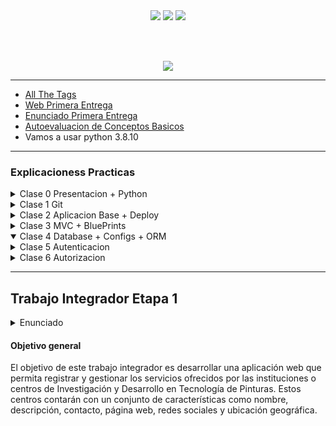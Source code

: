 <div align="center"> 

<img src='https://img.shields.io/badge/contributions-welcome-brightgreen.svg?style=flat'>

<img src='https://img.shields.io/github/stars/Fabian-Martinez-Rincon/Proyecto-de-Software'>

<img src='https://img.shields.io/github/repo-size/Fabian-Martinez-Rincon/Proyecto-de-Software'>

<br><br>

<img src="https://readme-typing-svg.demolab.com?font=Fira+Code&size=30&duration=1200&pause=1000&color=F78E23&center=true&width=435&lines=Proyecto-de-Software"/></div>

---




- [All The Tags](https://allthetags.com/)
- [Web Primera Entrega](https://fabian-martinez-rincon.github.io/Proyecto-de-Software/ACT1-TEORIA/index.html)
- [Enunciado Primera Entrega](/Documentos/enunciado1raEntrega.md)
- [Autoevaluacion de Conceptos Basicos](/practica/Actividad%201%20-%20Conceptos%20generales%20Git.pdf)
- Vamos a usar python 3.8.10


---

### Explicacioness Practicas

<details><summary>Clase 0 Presentacion + Python</summary>


En la primera parte explicamos la modalidad de la materia en general.
Las fechas de las entregas practicas serian las siguientes

- Entrega Parte 1: 20/10

En la segunda parte de la clase vimos un poco de python y hicimos una calculadora basica


- **1)** **Marca de Paquete:** \
   El archivo `__init__.py` en un directorio es una marca que indica que el directorio debe tratarse como un paquete de Python. Sin este archivo, el directorio no se considerará un paquete y no se podrán importar sus módulos desde otros lugares del código.
- **2)** **Inicialización de Paquete:** \
   Puedes colocar código de inicialización en el archivo `__init__.py`. Esto puede incluir importaciones de módulos, definición de variables o cualquier otra inicialización necesaria para el paquete.
- **3)** **Contenido Opcional:**\
   El archivo `__init__.py` puede estar vacío si no es necesario realizar ninguna inicialización específica para el paquete. A menudo, este archivo está presente simplemente para marcar el directorio como un paquete.
- **4)** **Importaciones Automáticas:**\
   Si defines importaciones en el archivo `__init__.py`, esas importaciones se ejecutarán automáticamente cada vez que importes el paquete. Esto puede ser útil para organizar y centralizar las importaciones en un solo lugar.

Hicimos una calculadora media pedorra pero tuve algunos incovenientes con python porque  no me acordaba mucho xd


> **Nota:** \Esto no lo podemos usar si estamos en el main
```python
import operations
```

Por lo que tenemos que hacer

> **Nota:** \Esto no lo podemos usar si estamos en el main 
```python
from src import operations
```


[Codigo Practica 1](/practica/explicacionPracticaUno/)

</details>

<details><summary>Clase 1 Git</summary>

[Vemos la actividad 1](/practica/Actividad%201%20-%20Conceptos%20generales%20Git.pdf)

El profe empieza a explicar la practica del pdf asi por encima

- **Clave SSH**: (Secure Shell) es una forma de autenticación segura que se utiliza para establecer conexiones seguras entre dispositivos en una red, como por ejemplo, entre tu computadora y un servidor remoto. Se utiliza principalmente para autenticarse en servidores remotos de forma segura y cifrada.

Hablamos de la rama origin, hacemos referencia al repositorio remoto

```shell
git remote -v
```

Tambien usamos el comando

```shell
git push origin main
```

El comando `git push origin main` es un comando de Git que permite enviar los cambios realizados en el repositorio local al repositorio remoto.

En este comando, `origin` se refiere al repositorio remoto donde se están enviando los cambios, y `main` se refiere a la rama del repositorio local que se está enviando al repositorio remoto.

Ahora si queremos crear una rama podemos hacer git branch y el nombre de la rama

```shell
git branch nombreRama
```

y para subir los cambios 

```shell
git push origin nombreRama
```


Tambien usamos el git rebase


> Parece que ya no vemos nada importante, solo vemos como el profe va creando y fucionando las ramas, lo que si, podemos tener conflictos(o por lo menos yo) a la hora de hacer un pull en una rama que no es la main, por lo que tenemos que hacer un git pull origin main y despues un git push origin nombreRama


</details>

<details><summary>Clase 2 Aplicacion Base + Deploy</summary>

Vamos a levantar la aplicacion base para despues continuar con el trabajo integrador

- [Enunciado de la actividad 2](/Otros/Actividad%202%20-%20Aplicación%20base.pdf)

Creamos el entorno virtual

El comando `pyenv virtualenv 3.8.10 myenv` que ejecutaste ha creado un entorno virtual de Python llamado "myenv" basado en la versión 3.8.10 de Python. Te proporcionaré algunos detalles adicionales sobre lo que hiciste y cómo puedes activar y desactivar este entorno virtual.

1. **Creación del Entorno Virtual:**
   - `pyenv virtualenv 3.8.10 myenv` crea un entorno virtual llamado "myenv" basado en la versión de Python 3.8.10.

2. **Activación del Entorno Virtual:**
   - Para activar este entorno virtual y utilizarlo, puedes usar el siguiente comando:
     ```bash
     pyenv activate myenv
     ```
   - Esto te cambiará al entorno virtual "myenv" y usarás la versión de Python 3.8.10 asociada a este entorno.

3. **Desactivación del Entorno Virtual:**
   - Para salir del entorno virtual y volver al entorno global, puedes usar:
     ```bash
     pyenv deactivate
     ```

4. **Eliminación del Entorno Virtual:**
   - Si deseas eliminar el entorno virtual "myenv", puedes usar el siguiente comando:
     ```bash
     pyenv virtualenv-delete myenv
     ```

Recuerda que, dentro de un entorno virtual, puedes instalar paquetes y dependencias específicos de ese proyecto sin afectar al entorno global de Python. Esto es útil para mantener la separación y la organización entre diferentes proyectos y sus dependencias.


***Explicamos la infra***

Cada uno trabaja en su rama, y despues hace un merge a main, y con esto, se ejecuta el 'ci' que es un script que nos permite hacer integracion continua.

Con este script de CI, cada vez que hagas un push en la rama principal, GitHub Actions construirá tu aplicación, instalará las dependencias, ejecutará las pruebas y te notificará si hay algún error. Asegúrate de ajustar las versiones y configuraciones según tu proyecto.


> Como vamos a usar python 3.8.10, tenemos que instalarlo con pyenv para no tener problemas

```shell
pyenv install 3.8.10  # Instala Python 3.8.10 (por ejemplo)
```

```
pyenv local myenv
```

Bien, una vez que tenemos nuestra aplicación base, vamos a hacer un deploy en Heroku

---

##### Explicacion

```
poetry new --name web --src admin
```

Agregamos el [.gitignore](https://github.com/github/gitignore/blob/main/Python.gitignore)


```
❯ poetry --version
Poetry version 1.1.12
```

myenv seria el nombre del entorno virtual con la version de python que queremos usar


```
pyenv local myenv
```

```
poetry add flask@latest
```

```
poetry add --dev pytest@latest
```

Si abrimos el pyproject.toml, podemos ver que tenemos las dependencias que instalamos. En la seccion

[tool.poetry.dev-dependencies]
pytest = "^7.4.2"

tenemos las dependencias de desarrollo

Como el trabajo es grupal, podemos clonar el repo y hacer

```
poetry install
```

Podemos cambiar la version de python de nuestro entorno con

```
poetry env use 3.8.10
```
Antes de esto tenia la 3.10

Y hacemos un, Para actualizar todo

```
poetry install
```

Usamos el siguiente comando para activar el entorno virtual

```
poetry shell
```

Para ver las versiones instaladas

```
flask --version
Python 3.8.10
Flask 2.3.3
Werkzeug 2.3.7
```
Esto me lo detecto porque tengo flask instalado en mi entorno virtual

Si quiero ejecutar estos comandos sin la necesidad de usar el poetry shell, puedo hacer

```
poetry run flask --version
```

Una vez que tenemos todo instalado, hacemos nuestra pequeña app en el directorio src/web en el archivo __init__.py

```python
from flask import Flask

def create_app():
    app = Flask(__name__)

    @app.get('/')
    def home():
        return 'Hello, World!'
    
    return app
```

Y despues creamos un entrypoint en el directorio src/admin en el archivo app.py

> En el contexto de Python y las aplicaciones que se distribuyen usando herramientas como setuptools o Poetry, un "entry point" (punto de entrada) se refiere a un punto específico en tu código donde la ejecución de tu programa comienza.

```python
from src.web import create_app

app = create_app()

if __name__ == '__main__':
    app.run()
```

Una vez que tenemos nuestra app, podemos ejecutar 

```
flask run
```

Y me tira la ip http://127.0.0.1:5000/

El decorador

```python
@app.get('/')
```

Encierra una funcion que se ejecuta cuando se hace un get a la ruta `/`

Podemos ejecutar el modo debug para no tener que actualizar el servidor cada vez que hacemos un cambio

```
flask run --debuug
```

Ya que tenemos el pytest instalado, vamos a hacer un mini test en la carpeta tests

```python
from web import create_app

app = create_app()

app.testing = True

cliente = app.test_client()

def test_home():
    response = cliente.get('/')
    assert response.status_code == 200
    assert "Hello, World!" in response.data.decode('utf-8')
```

Este test lo podemos ejecutar con

```
pytest
```

Una vez que tenemos los test, creamos una carpeta dentro de /src/web llamada template que pondremos los archivos `html` y tambien creamos la carpeta `static` en el /src/ para los archivos estaticos que en este caso son los archivos `css` para todas las paginas

El archivo __init__.py quedaria asi

```python
from flask import Flask, render_template

def create_app(env='development', static_folder='../../static'):
    app = Flask(__name__, static_folder=static_folder)

    @app.get('/')
    def home():
        return render_template('home.html')
        
    @app.get('/about')
    def about():
        return render_template('about.html')
    
    @app.get('/contact')
    def contact():
        return render_template('contact.html')
    
    @app.errorhandler(404)
    def page_not_found(e):
        return render_template('error.html', error_code='404', error_message='Página no encontrada'), 404

    return app
```

Por ultimo lo subimos a produccion 

```
git init
git add .
git commit -m "first commit"
git branch -M main
git remote add origin
```

</details>

<details><summary>Clase 3 MVC + BluePrints</summary>

- [Entrega Parte 1](https://docs.google.com/document/d/e/2PACX-1vQgex-ZEYq-4aHqAbWABMRoZ21I4zZDlHJy0tTwwjLZ3ub70rScHLEq5Ix0MymgB3Ce2GZbwrVRgqqB/pub)


Agregamos un controlador para mostrar en nuestra pagina una lista de issues(consultas/tickets). En `core` creamos un archivo `board` (tablero) en el que harcodeamos nuestras consultas ya que de momento no tenemos acceso a una base de datos. 

> Datos generados con chat-gpt

```python
def list_issues():
    """List all issues."""
    issues = [
        {
            'id': 1,
            'email': 'john.doe@example.com',
            'description': 'Unable to log in to the application.',
            'status': 'new'
        },
        {
            'id': 2,
            'email': 'sara.jones@example.com',
            'description': 'App crashes when navigating to the settings page.',
            'status': 'in-progress'
        },
        {
            'id': 3,
            'email': 'mark.smith@example.com',
            'description': 'Feature request: Add dark mode to the application.',
            'status': 'resolved'
        },
        {
            'id': 4,
            'email': 'lisa.johnson@example.com',
            'description': 'Error 404 when trying to access a specific URL.',
            'status': 'new'
        },
        {
            'id': 5,
            'email': 'peter.wilson@example.com',
            'description': 'Performance issue: Application takes too long to load.',
            'status': 'in-progress'
        },
        {
            'id': 6,
            'email': 'mary.brown@example.com',
            'description': 'Bug: Incorrect data displayed in the user profile.',
            'status': 'resolved'
        },
        {
            'id': 7,
            'email': 'alex.miller@example.com',
            'description': 'Feature request: Integrate with third-party API for weather information.',
            'status': 'new'
        },
        {
            'id': 8,
            'email': 'chris.white@example.com',
            'description': 'App freezes when attempting to upload large files.',
            'status': 'in-progress'
        },
        {
            'id': 9,
            'email': 'emily.jones@example.com',
            'description': 'Bug: Unable to delete account from profile settings.',
            'status': 'resolved'
        },
        {
            'id': 10,
            'email': 'david.taylor@example.com',
            'description': 'Feature request: Implement a chat feature within the application.',
            'status': 'new'
        }
    ]
    return issues
```

> Esto en el futuro lo cambiamos por las consultas a la base de datos

Dentro de web creamos la carpeta `controllers` con el archivo `issues.py`

> El Blueprint es una forma de organizar las rutas

```python
from flask import render_template
from src.core import board
from flask import Blueprint

issues_bp = Blueprint('issues', __name__, url_prefix='/consultas')

@issues_bp.get('/')
def index():
    issues = board.list_issues()

    return render_template('issues/index.html', issues=issues)
```

El `issues_bp` despues lo importamos en el `__init__.py` de web y lo registramos. Esto nos permite definir las rutas en el archivo `issues.py` y no en el `__init__.py` de web

Despues de esto, tenemos que crear una carpeta en `templates` con el nombre `issues` y dentro un archivo `index.html`

```html
{% extends 'layout.html' %}

{% block head %}<link rel="stylesheet" href="{{ url_for('static', filename='issues.css') }}"> {% endblock %}

{% block title %}Consultas{% endblock %}

{% block header %}
    {{ super() }}
{% endblock %}

{% block content %}
    <h1>Issues</h1>
    <table class="index-table box">
        <thead>
            <tr>
                <th>ID</th>
                <th>Email</th>
                <th>Description</th>
                <th>Status</th>
            </tr>
        </thead>
        <tbody>
            {% for issue in issues %}
                <tr>
                    <td>{{ issue.id }}</td>
                    <td>{{ issue.email }}</td>
                    <td>{{ issue.description }}</td>
                    <td>{{ issue.status }}</td>
                </tr>
            {% endfor %}
    </table>
{% endblock %}
```

El archivo `__init__.py` quedaria asi

```python
from flask import Flask, render_template
from src.web.controllers.issues import issues_bp
from src.web.config import config

def create_app(env='dev', static_folder='../../static'):
    app = Flask(__name__, static_folder=static_folder)
    
    app.config.from_object(config[env])
    app.register_blueprint(issues_bp)

    @app.get('/')
    def home():
        return render_template('home.html')
        
    @app.get('/about')
    def about():
        return render_template('about.html')
    
    @app.get('/contact')
    def contact():
        return render_template('contact.html')
    
    @app.get('/consultas')
    def ussues():
        return render_template('issues/index.html')
    
    @app.errorhandler(404)
    def page_not_found(e):
        return render_template('error.html', error_code='404', error_message='Página no encontrada'), 404

    return app
```


la linea 

```python
app.register_blueprint(issues_bp)
```

es la que nos permite registrar el blueprint que creamos en el archivo `issues.py`


#### Tipos de entornos

- **Entorno de desarrollo**
- **Entorno de pruebas**
- **Entorno de producción**

Para configurar todos estos entornos creamos un archivo dentro de web llamado `config.py`

```python
class Config(object):
    """Base config"""
    SECRET_KEY='secret'
    TESTING=False
    SESSION_TYPE='filesystem'

class ProdConfig(Config):
    pass

class DevConfig(Config):
    pass

class TestConfig(Config):
    TESTING=True
    pass

config = {
    'dev': DevConfig,
    'prod': ProdConfig,
    'test': TestConfig
}
```

Importamos el archivo `config.py` en el `__init__.py` de web

```python
app.config.from_object(config[env])
```

Por ultimo tenemso que modificar `__init__.py` de la carpeta test para que reciba el entorno de test

```python
from flask import Flask, render_template
from web import create_app

app = create_app(env='test')
cliente = app.test_client()
```

</details>


<details open><summary>Clase 4 Database + Configs + ORM</summary>



</details>

<details><summary>Clase 5 Autenticacion</summary></details>

<details><summary>Clase 6 Autorizacion</summary></details>

---

## Trabajo Integrador Etapa 1

<details><summary>Enunciado </summary>

CIDEPINT es el Centro de Investigación y Desarrollo en Tecnología de Pinturas de Argentina, nacido en los años 70 a partir de una colaboración entre varias instituciones. Su objetivo principal es promover la competitividad de los productos de pintura argentinos a nivel nacional e internacional mediante investigaciones y desarrollos en tecnología de recubrimientos. Además, se dedica a la formación de profesionales especializados y a la creación de normas en la industria. Con el tiempo, ha ampliado sus áreas de enfoque para incluir temas como el tratamiento de aceros, la protección contra la corrosión y soluciones ecológicas. Sus objetivos incluyen investigar, formar recursos humanos, difundir resultados, organizar cursos y colaborar con instituciones afines.

CIDEPINT plantea la necesidad de que exista una plataforma para mostrar y ofrecer los servicios que prestan las diferentes Instituciones.

La aplicación tendrá un aplicación interna de administración (para usuarios y administradores) en Python y Flask, y un portal web en Vue.js que será donde se podrán buscar los servicios ofrecidos por las instituciones registradas. Utilizaremos una base de datos PostgreSQL y se implementarán las API necesarias para las consultas.

</details>

#### Objetivo general

El objetivo de este trabajo integrador es desarrollar una aplicación web que permita registrar y gestionar los servicios ofrecidos por las instituciones o centros de Investigación y Desarrollo en Tecnología de Pinturas. Estos centros contarán con un conjunto de características como nombre, descripción, contacto, página web, redes sociales y ubicación geográfica.